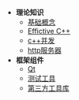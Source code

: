 <!-- <hr style="margin: 5px 0;"> -->

- **理论知识**
  - [基础概念](./theory/README.md) 
  - [Effictive C++](effective/README.md)
  - [c++并发](./CppConcurrency/README.md)
  - [http服务器](./http/README.md)
- **框架组件**
  - [Qt](./qt/README.md)
  - [测试工具](./testTools/README.md)
  - [第三方工具库](ThirdLib/README.md) 
